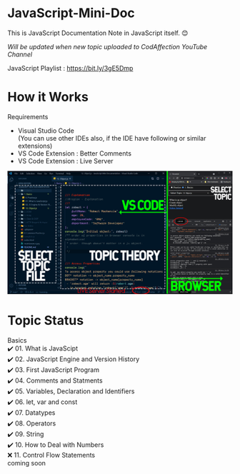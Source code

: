 # JavaScript-Mini-Doc

This is JavaScript Documentation Note in JavaScript itself. :blush:

*Will be updated when new topic uploaded to CodAffection YouTube Channel*

JavaScript Playlist : https://bit.ly/3gE5Dmp

# How it Works

Requirements
* Visual Studio Code  
(You can use other IDEs also, if the IDE have following or similar extensions)  
* VS Code Extension : Better Comments  
* VS Code Extension : Live Server  

<img src="How it works.jpg">



# Topic Status
Basics  
:heavy_check_mark: 01. What is JavaScipt  
:heavy_check_mark: 02. JavaScript Engine and Version History    
:heavy_check_mark: 03. First JavaScript Program  
:heavy_check_mark: 04. Comments and Statments  
:heavy_check_mark: 05. Variables, Declaration and Identifiers  
:heavy_check_mark: 06. let, var and const  
:heavy_check_mark: 07. Datatypes  
:heavy_check_mark: 08. Operators  
:heavy_check_mark: 09. String  
:heavy_check_mark: 10. How to Deal with Numbers  
:x: 11. Control Flow Statements  
coming soon   